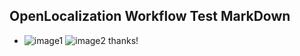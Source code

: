 ## OpenLocalization Workflow Test MarkDown
* ![image1](.\ffd67466-1eff-43e8-936d-0bf1b1e7cd15.PNG)   ![image2](.\117d2b7d-d748-4404-8972-21dec9c79376.png) 
thanks!